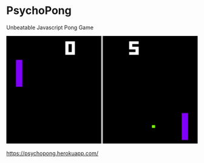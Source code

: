 # PsychoPong
Unbeatable Javascript Pong Game

<p align="center">
  <img src="Screenshot_v1.png" width="auto"/>
</p>

https://psychopong.herokuapp.com/
